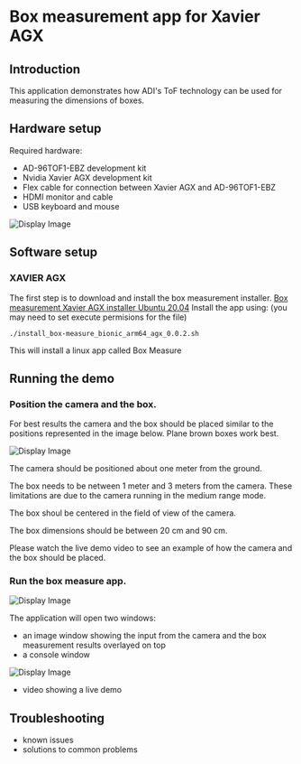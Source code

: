 # Box measurement app for Xavier AGX

## Introduction
This application demonstrates how ADI's ToF technology can be used for measuring the dimensions of boxes.

## Hardware setup
Required hardware:
 - AD-96TOF1-EBZ development kit
 - Nvidia Xavier AGX development kit
 - Flex cable for connection between Xavier AGX and AD-96TOF1-EBZ
 - HDMI monitor and cable
 - USB keyboard and mouse
 
 ![Display Image](https://github.com/robotics-ai/tof_process_public/blob/main/box_measure/Doc/Images/xavier-agx-ad96tof1.jpg)

## Software setup

### XAVIER AGX
The first step is to download and install the box measurement installer. [Box measurement Xavier AGX installer Ubuntu 20.04](https://github.com/robotics-ai/tof_process_public/box_measure/Xavier/install_box-measure_bionic_arm64_agx_0.0.2.sh)
Install the app using: (you may need to set execute permisions for the file)
```
./install_box-measure_bionic_arm64_agx_0.0.2.sh
```
This will install a linux app called Box Measure
 
## Running the demo
### Position the camera and the box.
For best results the camera and the box should be placed similar to the positions represented in the image below. Plane brown boxes work best.

![Display Image](https://github.com/robotics-ai/tof_process_public/blob/main/box_measure/Doc/Images/fig1.png)

The camera should be positioned about one meter from the ground.

The box needs to be netween 1 meter and 3 meters from the camera. These limitations are due to the camera running in the medium range mode.

The box shoul be centered in the field of view of the camera.

The box dimensions should be between 20 cm and 90 cm.

Please watch the live demo video to see an example of how the camera and the box should be placed.

### Run the box measure app.
![Display Image](https://github.com/robotics-ai/tof_process_public/blob/main/box_measure/Doc/Images/run_app_xavier.png)

The application will open two windows:
- an image window showing the input from the camera and the box measurement results overlayed on top
- a console window

![Display Image](https://github.com/robotics-ai/tof_process_public/blob/main/box_measure/Doc/Images/app_results_xavier.png)

 - video showing a live demo
## Troubleshooting
 - known issues
 - solutions to common problems
